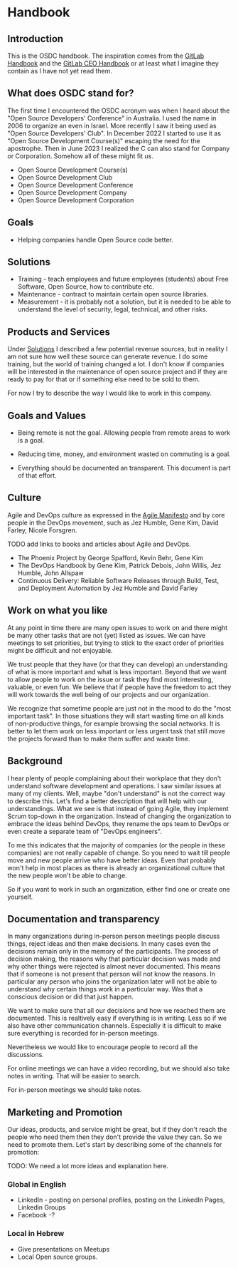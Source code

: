# Handbook

## Introduction

This is the OSDC handbook.
The inspiration comes from the <a href="https://about.gitlab.com/handbook/">GitLab Handbook</a> and the <a href="https://about.gitlab.com/handbook/ceo/">GitLab CEO Handbook</a>
or at least what I imagine they contain as I have not yet read them.

## What does OSDC stand for?

The first time I encountered the OSDC acronym was when I heard about the "Open Source Developers' Conference" in Australia. I used the name in 2006 to organize an even in Israel.
More recently I saw it being used as "Open Source Developers' Club". In December 2022 I started to use it as "Open Source Development Course(s)" escaping the need for the apostrophe.
Then in June 2023 I realized the C can also stand for Company or Corporation. Somehow all of these might fit us.

* Open Source Development Course(s)
* Open Source Development Club
* Open Source Development Conference
* Open Source Development Company
* Open Source Development Corporation

## Goals

* Helping companies handle Open Source code better.

## Solutions

* Training - teach employees and future employees (students) about Free Software, Open Source, how to contribute etc.
* Maintenance - contract to maintain certain open source libraries.
* Measurement - it is probably not a solution, but it is needed to be able to understand the level of security, legal, technical, and other risks.

## Products and Services

Under [Solutions](#solutions) I described a few potential revenue sources, but in reality I am not sure how well these source can generate revenue.
I do some training, but the world of training changed a lot.
I don't know if companies will be interested in the maintenance of open source project and if they are ready to pay for that or if something else need to be sold to them.

For now I try to describe the way I would like to work in this company.

## Goals and Values

* Being remote is not the goal. Allowing people from remote areas to work is a goal.
* Reducing time, money, and environment wasted on commuting is a goal.

* Everything should be documented an transparent. This document is part of that effort.

## Culture

Agile and DevOps culture as expressed in the [Agile Manifesto](https://agilemanifesto.org/) and by core people in the DevOps movement, such as Jez Humble, Gene Kim, David Farley, Nicole Forsgren.

TODO add links to books and articles about Agile and DevOps.

* The Phoenix Project by George Spafford, Kevin Behr, Gene Kim
* The DevOps Handbook by Gene Kim, Patrick Debois, John Willis, Jez Humble, John Allspaw
* Continuous Delivery: Reliable Software Releases through Build, Test, and Deployment Automation by Jez Humble and David Farley

## Work on what you like

At any point in time there are many open issues to work on and there might be many other tasks that are not (yet) listed as issues.
We can have meetings to set priorities, but trying to stick to the exact order of priorities might be difficult and not enjoyable.

We trust people that they have (or that they can develop) an understanding of what is more important and what is less important.
Beyond that we want to allow people to work on the issue or task they find most interesting, valuable, or even fun.
We believe that if people have the freedom to act they will work towards the well being of our projects and our organization.

We recognize that sometime people are just not in the mood to do the "most important task". In those situations they will start wasting
time on all kinds of non-productive things, for example browsing the social networks. It is better to let them work on less important
or less urgent task that still move the projects forward than to make them suffer and waste time.

## Background

I hear plenty of people complaining about their workplace that they don't understand software development and operations. I saw similar issues at many of my clients.
Well, maybe "don't understand" is not the correct way to describe this. Let's find a better description that will help with our understandings.
What we see is that instead of going Agile, they implement Scrum top-down in the organization.
Instead of changing the organization to embrace the ideas behind DevOps, they rename the ops team to DevOps or even create a separate team of "DevOps engineers".

To me this indicates that the majority of companies (or the people in these companies) are not really capable of change. So you need to wait till people move and new
people arrive who have better ideas. Even that probably won't help in most places as there is already an organizational culture that the new people won't be able to change.

So if you want to work in such an organization, either find one or create one yourself.

## Documentation and transparency

In many organizations during in-person person meetings people discuss things, reject ideas and then make decisions.
In many cases even the decisions remain only in the memory of the participants. The process of decision making, the reasons why that particular
decision was made and why other things were rejected is almost never documented. This means that if someone is not present that person will not know the reasons.
In particular any person who joins the organization later will not be able to understand why certain things work in a particular way. Was that a conscious decision
or did that just happen.

We want to make sure that all our decisions and how we reached them are documented. This is realtively easy if everything is in writing.
Less so if we also have other communication channels. Especially it is difficult to make sure everything is recorded for in-person meetings.

Nevertheless we would like to encourage people to record all the discussions.

For online meetings we can have a video recording, but we should also take notes in writing. That will be easier to search.

For in-person meetings we should take notes.

## Marketing and Promotion

Our ideas, products, and service might be great, but if they don't reach the people who need them then they don't provide the value they can.
So we need to promote them. Let's start by describing some of the channels for promotion:

TODO: We need a lot more ideas and explanation here.

### Global in English

* LinkedIn - posting on personal profiles, posting on the LinkedIn Pages, Linkedin Groups
* Facebook -?


### Local in Hebrew

* Give presentations on Meetups
* Local Open source groups.
